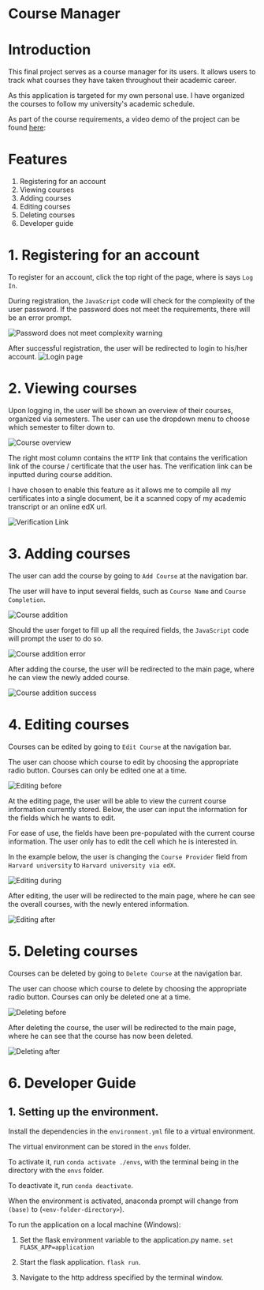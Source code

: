 # Course Manager
# Introduction
This final project serves as a course manager for its users. It allows users to track what courses they have taken throughout their academic career.

As this application is targeted for my own personal use. I have organized the courses to follow my university's academic schedule. 

As part of the course requirements, a video demo of the project can be found [here](https://www.youtube.com/embed/D-7KGnsUYRU?start=1): 


# Features
1. Registering for an account
2. Viewing courses
3. Adding courses
4. Editing courses
5. Deleting courses
6. Developer guide

# 1. Registering for an account 
To register for an account, click the top right of the page, where is says `Log In`.

During registration, the `JavaScript` code will check for the complexity of the user password. If the password does not meet the requirements, there will be an error prompt. 

![Password does not meet complexity warning](https://raw.githubusercontent.com/AhmadHatziq/cs50x-final-project/master/screenshots/invalid_password.PNG)

After successful registration, the user will be redirected to login to his/her account.
![Login page](https://raw.githubusercontent.com/AhmadHatziq/cs50x-final-project/master/screenshots/successful_account_creation.PNG)

# 2. Viewing courses
Upon logging in, the user will be shown an overview of their courses, organized via semesters. The user can use the dropdown menu to choose which semester to filter down to. 

![Course overview](https://raw.githubusercontent.com/AhmadHatziq/cs50x-final-project/master/screenshots/course_overview.PNG)

The right most column contains the `HTTP` link that contains the verification link of the course / certificate that the user has. The verification link can be inputted during course addition.

I have chosen to enable this feature as it allows me to compile all my certificates into a single document, be it a scanned copy of my academic transcript or an online edX url.

![Verification Link](https://raw.githubusercontent.com/AhmadHatziq/cs50x-final-project/master/screenshots/verification_link.jpg)

# 3. Adding courses
The user can add the course by going to `Add Course` at the navigation bar.

The user will have to input several fields, such as `Course Name` and `Course Completion`.

![Course addition](https://raw.githubusercontent.com/AhmadHatziq/cs50x-final-project/master/screenshots/successful_add.PNG)

Should the user forget to fill up all the required fields, the `JavaScript` code will prompt the user to do so.

![Course addition error](https://raw.githubusercontent.com/AhmadHatziq/cs50x-final-project/master/screenshots/unsuccessful_add.PNG)

After adding the course, the user will be redirected to the main page, where he can view the newly added course.

![Course addition success](https://raw.githubusercontent.com/AhmadHatziq/cs50x-final-project/master/screenshots/course_added.PNG)


# 4. Editing courses
Courses can be edited by going to `Edit Course` at the navigation bar. 

The user can choose which course to edit by choosing the appropriate radio button. Courses can only be edited one at a time.

![Editing before](https://raw.githubusercontent.com/AhmadHatziq/cs50x-final-project/master/screenshots/edit_before.PNG)

At the editing page, the user will be able to view the current course information currently stored. Below, the user can input the information for the fields which he wants to edit. 

For ease of use, the fields have been pre-populated with the current course information. The user only has to edit the cell which he is interested in.

In the example below, the user is changing the `Course Provider` field from `Harvard university` to `Harvard university via edX`.

![Editing during](https://raw.githubusercontent.com/AhmadHatziq/cs50x-final-project/master/screenshots/edit_during.PNG)

After editing, the user will be redirected to the main page, where he can see the overall courses, with the newly entered information.

![Editing after](https://raw.githubusercontent.com/AhmadHatziq/cs50x-final-project/master/screenshots/edit_after.PNG)

# 5. Deleting courses
Courses can be deleted by going to `Delete Course` at the navigation bar.

The user can choose which course to delete by choosing the appropriate radio button. Courses can only be deleted one at a time.

![Deleting before](https://raw.githubusercontent.com/AhmadHatziq/cs50x-final-project/master/screenshots/delete_before.PNG)

After deleting the course, the user will be redirected to the main page, where he can see that the course has now been deleted.

![Deleting after](https://raw.githubusercontent.com/AhmadHatziq/cs50x-final-project/master/screenshots/delete_after.PNG)

# 6. Developer Guide

## 1. Setting up the environment.

Install the dependencies in the `environment.yml` file to a virtual environment.

The virtual environment can be stored in the `envs` folder.

To activate it, run `conda activate ./envs`, with the terminal being in the directory with the `envs` folder.

To deactivate it, run `conda deactivate`.

When the environment is activated, anaconda prompt will change from `(base)` to (`<env-folder-directory>`).

To run the application on a local machine (Windows):

1. Set the flask environment variable to the application.py name.
`set FLASK_APP=application`

2. Start the flask application.
`flask run`.

3. Navigate to the http address specified by the terminal window. 










